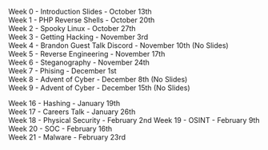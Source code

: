 Week 0 - Introduction Slides - October 13th \
Week 1 - PHP Reverse Shells - October 20th \
Week 2 - Spooky Linux - October 27th \
Week 3 - Getting Hacking - November 3rd \
Week 4 - Brandon Guest Talk Discord - November 10th (No Slides) \
Week 5 - Reverse Engineering - November 17th \
Week 6 - Steganography - November 24th \
Week 7 - Phising - December 1st \
Week 8 - Advent of Cyber - December 8th (No Slides) \
Week 9 - Advent of Cyber - December 15th (No Slides)

Week 16 - Hashing - January 19th  \
Week 17 - Careers Talk - January 26th \
Week 18 - Physical Security - February 2nd
Week 19 - OSINT - February 9th \
Week 20 - SOC - February 16th \
Week 21 - Malware - February 23rd